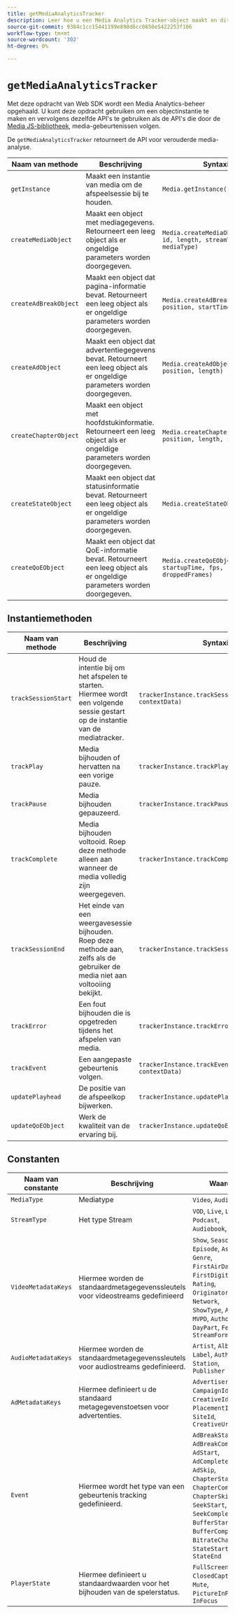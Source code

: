 ```yaml
---
title: getMediaAnalyticsTracker
description: Leer hoe u een Media Analytics Tracker-object maakt en dit gebruikt om mediagebeurtenissen bij te houden.
source-git-commit: 9384c1cc15441199e898d6cc0850e5422253f106
workflow-type: tm+mt
source-wordcount: '302'
ht-degree: 0%

---
```



# `getMediaAnalyticsTracker`

Met deze opdracht van Web SDK wordt een Media Analytics-beheer opgehaald. U kunt deze opdracht gebruiken om een objectinstantie te maken en vervolgens dezelfde API&#39;s te gebruiken als de API&#39;s die door de [Media JS-bibliotheek](https://adobe-marketing-cloud.github.io/media-sdks/reference/javascript_3x/APIReference.html), media-gebeurtenissen volgen.

De `getMediaAnalyticsTracker` retourneert de API voor verouderde media-analyse.


| Naam van methode | Beschrijving | Syntaxis |
|-----------------|---|----------------|
| `getInstance` | Maakt een instantie van media om de afspeelsessie bij te houden. | `Media.getInstance()` |
| `createMediaObject` | Maakt een object met mediagegevens. Retourneert een leeg object als er ongeldige parameters worden doorgegeven. | `Media.createMediaObject(name, id, length, streamType, mediaType)` |
| `createAdBreakObject` | Maakt een object dat pagina-informatie bevat. Retourneert een leeg object als er ongeldige parameters worden doorgegeven. | `Media.createAdBreakObject(name, position, startTime)` |
| `createAdObject` | Maakt een object dat advertentiegegevens bevat. Retourneert een leeg object als er ongeldige parameters worden doorgegeven. | `Media.createAdObject(name, id, position, length)` |
| `createChapterObject` | Maakt een object met hoofdstukinformatie. Retourneert een leeg object als er ongeldige parameters worden doorgegeven. | `Media.createChapterObject(name, position, length, startTime)` |
| `createStateObject` | Maakt een object dat statusinformatie bevat. Retourneert een leeg object als er ongeldige parameters worden doorgegeven. | `Media.createStateObject(name)` |
| `createQoEObject` | Maakt een object dat QoE-informatie bevat. Retourneert een leeg object als er ongeldige parameters worden doorgegeven. | `Media.createQoEObject(bitrate, startupTime, fps, droppedFrames)` |

## Instantiemethoden

| Naam van methode | Beschrijving | Syntaxis |
|---|---|----|
| `trackSessionStart` | Houd de intentie bij om het afspelen te starten. Hiermee wordt een volgende sessie gestart op de instantie van de mediatracker. | `trackerInstance.trackSessionStart(mediaInfo, contextData)` |
| `trackPlay` | Media bijhouden of hervatten na een vorige pauze. | `trackerInstance.trackPlay()` |
| `trackPause` | Media bijhouden gepauzeerd. | `trackerInstance.trackPause()` |
| `trackComplete` | Media bijhouden voltooid. Roep deze methode alleen aan wanneer de media volledig zijn weergegeven. | `trackerInstance.trackComplete()` |
| `trackSessionEnd` | Het einde van een weergavesessie bijhouden. Roep deze methode aan, zelfs als de gebruiker de media niet aan voltooiing bekijkt. | `trackerInstance.trackSessionEnd()` |
| `trackError` | Een fout bijhouden die is opgetreden tijdens het afspelen van media. | `trackerInstance.trackError("errorId")` |
| `trackEvent` | Een aangepaste gebeurtenis volgen. | `trackerInstance.trackEvent(event, info, contextData)` |
| `updatePlayhead` | De positie van de afspeelkop bijwerken. | `trackerInstance.updatePlayhead(playhead)` |
| `updateQoEObject` | Werk de kwaliteit van de ervaring bij. | `trackerInstance.updateQoEObject(qoe)` |

## Constanten

| Naam van constante | Beschrijving | Waarde |
|-----------------|--|-----------------|
| `MediaType` | Mediatype | `Video`, `Audio` |
| `StreamType` | Het type Stream | `VOD`, `Live`, `Linear`, `Podcast`, `Audiobook`, `AOD` |
| `VideoMetadataKeys` | Hiermee worden de standaardmetagegevenssleutels voor videostreams gedefinieerd | `Show`, `Season`, `Episode`, `AssetId`, `Genre`, `FirstAirDate`, `FirstDigitalDate`, `Rating`, `Originator`, `Network`, `ShowType`, `AdLoad`, `MVPD`, `Authorized`, `DayPart`, `Feed`, `StreamFormat` |
| `AudioMetadataKeys` | Hiermee worden de standaardmetagegevenssleutels voor audiostreams gedefinieerd. | `Artist`, `Album`, `Label`, `Author`, `Station`, `Publisher` |
| `AdMetadataKeys` | Hiermee definieert u de standaard metagegevenstoetsen voor advertenties. | `Advertiser`, `CampaignId`, `CreativeId`, `PlacementId`, `SiteId`, `CreativeUrl` |
| `Event` | Hiermee wordt het type van een gebeurtenis tracking gedefinieerd. | `AdBreakStart`, `AdBreakComplete`, `AdStart`, `AdComplete`, `AdSkip`, `ChapterStart`, `ChapterComplete`, `ChapterSkip`, `SeekStart`, `SeekComplete`, `BufferStart`, `BufferComplete`, `BitrateChange`, `StateStart`, `StateEnd` |
| `PlayerState` | Hiermee definieert u standaardwaarden voor het bijhouden van de spelerstatus. | `FullScreen`, `ClosedCaption`, `Mute`, `PictureInPicture`, `InFocus` |
